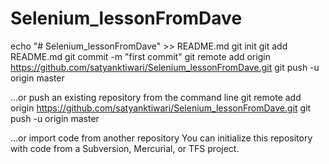 # Selenium_lessonFromDave


echo "# Selenium_lessonFromDave" >> README.md
git init
git add README.md
git commit -m "first commit"
git remote add origin https://github.com/satyanktiwari/Selenium_lessonFromDave.git
git push -u origin master


…or push an existing repository from the command line
git remote add origin https://github.com/satyanktiwari/Selenium_lessonFromDave.git
git push -u origin master




…or import code from another repository
You can initialize this repository with code from a Subversion, Mercurial, or TFS project.